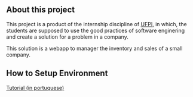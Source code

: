 About this project
-------------------------

This project is a product of the internship discipline of [UFPI](http://ufpi.br/), in which, the students are supposed to use the good practices of software enginering and create a solution  for a problem in a company.

This solution is a  webapp to manager the inventory and sales of a small company.

How to Setup Environment
-------------------------
[Tutorial (in portuquese)](https://docs.google.com/presentation/d/1jQ3uCDXVJ9udxyBbFLRtwIyUmK6H6IOwzpibuU_zc-o/edit?usp=sharing)
